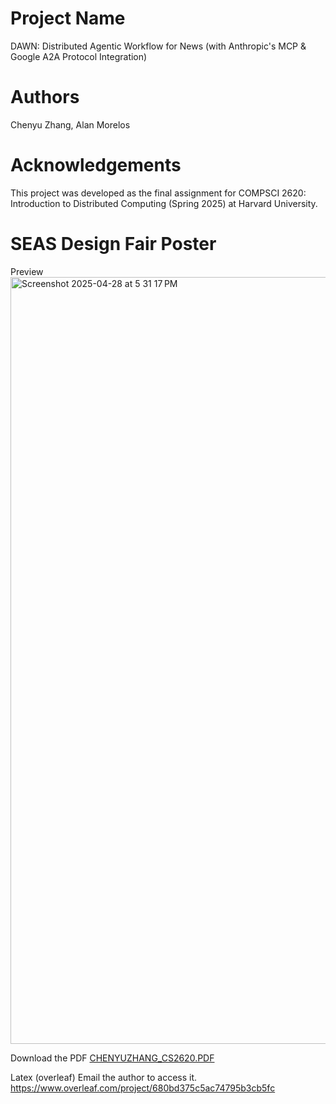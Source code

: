 # Project Name
DAWN: Distributed Agentic Workflow for News (with Anthropic's MCP \& Google A2A Protocol Integration)

# Authors
Chenyu Zhang, Alan Morelos

# Acknowledgements

This project was developed as the final assignment for COMPSCI 2620: Introduction to Distributed Computing (Spring 2025) at Harvard University.

# SEAS Design Fair Poster
Preview
<img width="1227" alt="Screenshot 2025-04-28 at 5 31 17 PM" src="https://github.com/user-attachments/assets/a29e571b-1ec2-49ff-a78f-bf503ac923d3" />

Download the PDF
[CHENYUZHANG_CS2620.PDF](https://github.com/user-attachments/files/19949133/CHENYUZHANG_CS2620.PDF)

Latex (overleaf) Email the author to access it.
https://www.overleaf.com/project/680bd375c5ac74795b3cb5fc
